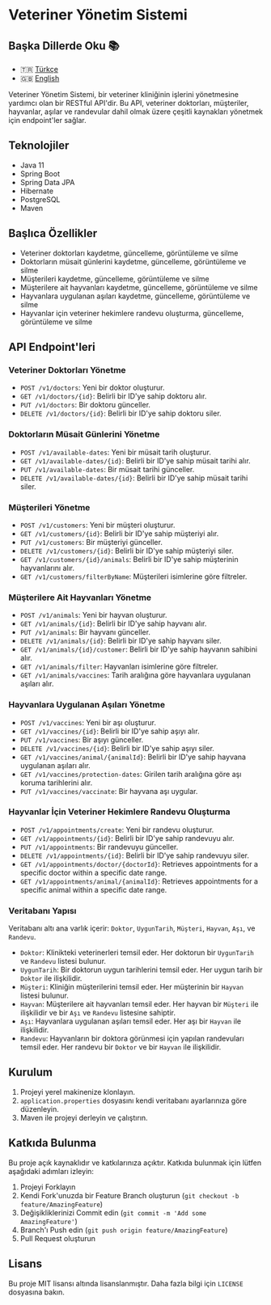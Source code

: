 # Veteriner Yönetim Sistemi

## Başka Dillerde Oku :books:

- :tr: [Türkçe](README.md)
- :uk: [English](README_EN.md)

Veteriner Yönetim Sistemi, bir veteriner kliniğinin işlerini yönetmesine yardımcı olan bir RESTful API'dir. Bu API, veteriner doktorları, müşteriler, hayvanlar, aşılar ve randevular dahil olmak üzere çeşitli kaynakları yönetmek için endpoint'ler sağlar.

## Teknolojiler

- Java 11
- Spring Boot
- Spring Data JPA
- Hibernate
- PostgreSQL
- Maven

## Başlıca Özellikler

- Veteriner doktorları kaydetme, güncelleme, görüntüleme ve silme
- Doktorların müsait günlerini kaydetme, güncelleme, görüntüleme ve silme
- Müşterileri kaydetme, güncelleme, görüntüleme ve silme
- Müşterilere ait hayvanları kaydetme, güncelleme, görüntüleme ve silme
- Hayvanlara uygulanan aşıları kaydetme, güncelleme, görüntüleme ve silme
- Hayvanlar için veteriner hekimlere randevu oluşturma, güncelleme, görüntüleme ve silme

## API Endpoint'leri

### Veteriner Doktorları Yönetme

- `POST /v1/doctors`: Yeni bir doktor oluşturur.
- `GET /v1/doctors/{id}`: Belirli bir ID'ye sahip doktoru alır.
- `PUT /v1/doctors`: Bir doktoru günceller.
- `DELETE /v1/doctors/{id}`: Belirli bir ID'ye sahip doktoru siler.

### Doktorların Müsait Günlerini Yönetme

- `POST /v1/available-dates`: Yeni bir müsait tarih oluşturur.
- `GET /v1/available-dates/{id}`: Belirli bir ID'ye sahip müsait tarihi alır.
- `PUT /v1/available-dates`: Bir müsait tarihi günceller.
- `DELETE /v1/available-dates/{id}`: Belirli bir ID'ye sahip müsait tarihi siler.

### Müşterileri Yönetme

- `POST /v1/customers`: Yeni bir müşteri oluşturur.
- `GET /v1/customers/{id}`: Belirli bir ID'ye sahip müşteriyi alır.
- `PUT /v1/customers`: Bir müşteriyi günceller.
- `DELETE /v1/customers/{id}`: Belirli bir ID'ye sahip müşteriyi siler.
- `GET /v1/customers/{id}/animals`: Belirli bir ID'ye sahip müşterinin hayvanlarını alır.
- `GET /v1/customers/filterByName`: Müşterileri isimlerine göre filtreler.

### Müşterilere Ait Hayvanları Yönetme

- `POST /v1/animals`: Yeni bir hayvan oluşturur.
- `GET /v1/animals/{id}`: Belirli bir ID'ye sahip hayvanı alır.
- `PUT /v1/animals`: Bir hayvanı günceller.
- `DELETE /v1/animals/{id}`: Belirli bir ID'ye sahip hayvanı siler.
- `GET /v1/animals/{id}/customer`: Belirli bir ID'ye sahip hayvanın sahibini alır.
- `GET /v1/animals/filter`: Hayvanları isimlerine göre filtreler.
-  `GET /v1/animals/vaccines`: Tarih aralığına göre hayvanlara uygulanan aşıları alır.

### Hayvanlara Uygulanan Aşıları Yönetme

- `POST /v1/vaccines`: Yeni bir aşı oluşturur.
- `GET /v1/vaccines/{id}`: Belirli bir ID'ye sahip aşıyı alır.
- `PUT /v1/vaccines`: Bir aşıyı günceller.
- `DELETE /v1/vaccines/{id}`: Belirli bir ID'ye sahip aşıyı siler.
- `GET /v1/vaccines/animal/{animalId}`: Belirli bir ID'ye sahip hayvana uygulanan aşıları alır.
- `GET /v1/vaccines/protection-dates`: Girilen tarih aralığına göre aşı koruma tarihlerini alır.
- `PUT /v1/vaccines/vaccinate`: Bir hayvana aşı uygular.

### Hayvanlar İçin Veteriner Hekimlere Randevu Oluşturma

- `POST /v1/appointments/create`: Yeni bir randevu oluşturur.
- `GET /v1/appointments/{id}`: Belirli bir ID'ye sahip randevuyu alır.
- `PUT /v1/appointments`: Bir randevuyu günceller.
- `DELETE /v1/appointments/{id}`: Belirli bir ID'ye sahip randevuyu siler.
- `GET /v1/appointments/doctor/{doctorId}`: Retrieves appointments for a specific doctor within a specific date range.
- `GET /v1/appointments/animal/{animalId}`: Retrieves appointments for a specific animal within a specific date range.

### Veritabanı Yapısı

Veritabanı altı ana varlık içerir: `Doktor`, `UygunTarih`, `Müşteri`, `Hayvan`, `Aşı`, ve `Randevu`.

- `Doktor`: Klinikteki veterinerleri temsil eder. Her doktorun bir `UygunTarih` ve `Randevu` listesi bulunur.
- `UygunTarih`: Bir doktorun uygun tarihlerini temsil eder. Her uygun tarih bir `Doktor` ile ilişkilidir.
- `Müşteri`: Kliniğin müşterilerini temsil eder. Her müşterinin bir `Hayvan` listesi bulunur.
- `Hayvan`: Müşterilere ait hayvanları temsil eder. Her hayvan bir `Müşteri` ile ilişkilidir ve bir `Aşı` ve `Randevu` listesine sahiptir.
- `Aşı`: Hayvanlara uygulanan aşıları temsil eder. Her aşı bir `Hayvan` ile ilişkilidir.
- `Randevu`: Hayvanların bir doktora görünmesi için yapılan randevuları temsil eder. Her randevu bir `Doktor` ve bir `Hayvan` ile ilişkilidir.


## Kurulum

1. Projeyi yerel makinenize klonlayın.
2. `application.properties` dosyasını kendi veritabanı ayarlarınıza göre düzenleyin.
3. Maven ile projeyi derleyin ve çalıştırın.

## Katkıda Bulunma

Bu proje açık kaynaklıdır ve katkılarınıza açıktır. Katkıda bulunmak için lütfen aşağıdaki adımları izleyin:

1. Projeyi Forklayın
2. Kendi Fork'unuzda bir Feature Branch oluşturun (`git checkout -b feature/AmazingFeature`)
3. Değişikliklerinizi Commit edin (`git commit -m 'Add some AmazingFeature'`)
4. Branch'ı Push edin (`git push origin feature/AmazingFeature`)
5. Pull Request oluşturun

## Lisans

Bu proje MIT lisansı altında lisanslanmıştır. Daha fazla bilgi için `LICENSE` dosyasına bakın.